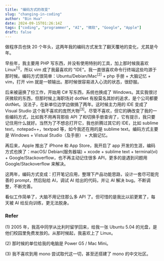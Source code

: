 ```yaml
---
title: "编码方式的改变"
slug: "changing-in-coding"
author: "Bin Hua"
date: 2024-09-15T01:26:14Z
tags: ["coding", "programmer", "AI", "微软", "Google", "Apple"]
draft: false
---
```


做程序员也快 20 个年头，这两年我的编码方式发生了翻天覆地的变化，尤其是今年。

早些年，我主要用 PHP 写东西，并没有使用特别的工具，加上那时候我喜欢 Linux<sup>[1]</sup>，所以 vim 成了我最喜欢的 “IDE”。我一直很喜欢命令行终端这些均源于那时候。编码方式很简单：Ubuntu/Debian/Mac<sup>[2]</sup> + php 手册 + 大脑记忆 + vim，打开 vim 就是一顿输出。那时候很容易进入心流的状态，很舒服。

后来被逼换了份工作，开始用 C# 写东西，系统也换成了 Windows。其实我很讨厌微软的东西，但那时候上海职场对 dotNet 有股莫名其妙的追求，是个公司都要 dotNet。没法子，在新单位边学边做搞了两年。这时候主力用的 IDE 变成了 Visual Studio 这个我不喜欢的庞然大物<sup>[3]</sup>。尽管不喜欢，但它的确改变了我的一些编码方式，比如我不用再背那些 API 了和切换手册查询了，它有提示，我只要记住用什么就好。当然为了不想总打开它，我也折腾过其它的 IDE，比如 sublime text，notepad++，textpad 等，如今我还在用的是 sublime text。编码方式主要是 Windows + Vistual Studio（及手册） + 大脑记忆。

再后来，Apple 推出了 iPhone 和 App Store，我开启了 app 开发的生涯，编码方式也换了：macOS/ Debian(服务器端) + xcode + sublime text + terminal(vi) + Google/Stackoverflow，也不再主动记住很多 API，更多的是遇到问题用 Google/Stackoverflow 来解决。

这两年，编码方式变成：打开笔记应用，整理下产品功能思路，设计一套尽可能完善的 prompt，然后贴给 AI，调试 AI 给出的代码，并让 AI 解决 bug。不断调整，不断完善。

看似工作简单了，大脑不用记住那么多 API 了。但可惜的是我比以前更累了，每天被 AI 给反向训练，更无法脱身。


### Refer

(1) 2005 年，我高中同学从比利时留学回来，给我一张 Ubuntu 5.04 的光盘，是他们校园里免费发放的。从那时候起，我喜欢上了 Linux。 

(2) 那时候的单位给我的电脑是 Power G5 / Mac Mini。

(3) 我不喜欢到用 mono 尝试取代这一切，甚至还搭建了 mono 的中文社区。
